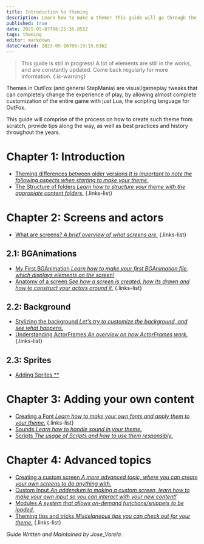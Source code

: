 ```yaml
---
title: Introduction to theming
description: Learn how to make a theme! This guide will go through the steps to make a basic theme from scratch, and teach you some tips along the way.
published: true
date: 2025-05-07T06:25:35.855Z
tags: theming
editor: markdown
dateCreated: 2023-05-16T06:19:15.636Z
---
```


> This guide is still in progress! A lot of elements are still in the works, and are constantly updated.
> Come back regularly for more information.
{.is-warning}

<!--, which are being written on the `theming` branch of this wiki.-->

Themes in OutFox (and general StepMania) are visual/gameplay tweaks that can completely change the experience of play, by allowing almost complete customization of the entire game with just Lua, the scripting language for OutFox.

This guide will comprise of the process on how to create such theme from scratch, provide tips along the way, as well as best practices and history throughout the years.

# Chapter 1: Introduction

- [Theming differences between older versions *It is important to note the following aspects when starting to make your theme.*](/en/dev/theming/Theming-0-Differences)
- [The Structure of folders *Learn how to structure your theme with the appropiate content folders.*](/en/dev/theming/Theming-1-Folders)
{.links-list}

# Chapter 2: Screens and actors

- [What are screens? *A brief overview of what screens are.*](/en/dev/theming/What-Are-Screens)
{.links-list}

## 2.1: BGAnimations

- [My First BGAnimation *Learn how to make your first BGAnimation file, which displays elements on the screen!*](/en/dev/theming/myfirstbga)
- [Anatomy of a screen *See how a screen is created, how its drawn and how to construct your actors around it.*](/en/dev/theming/Theming-3-Anatomy-Screen)
{.links-list}

## 2.2: Background

- [Stylizing the background *Let's try to customize the background, and see what happens.*](/en/dev/theming/stylebackground)
- [Understanding ActorFrames *An overview on how ActorFrames work.*](/en/dev/theming/understandingactorframes)
{.links-list}

## 2.3: Sprites

- [Adding Sprites **](addingsprites)

# Chapter 3: Adding your own content
- [Creating a Font *Learn how to make your own fonts and apply them to your theme.*](/en/dev/theming/Theming-4-Creating-Font)
{.links-list}
- [Sounds *Learn how to handle sound in your theme.*](/en/dev/theming/Theming-Sounds)
- [Scripts *The usage of Scripts and how to use them responsibly.*](/en/dev/theming/Theming-Scripts)

# Chapter 4: Advanced topics

- [Creating a custom screen *A more advanced topic, where you can create your own screens to do anything with.*](/en/dev/theming/Theming-2-Screen-Creation)
- [Custom Input *An addendum to making a custom screen, learn how to make your own input so you can interact with your new content!*](/en/dev/theming/Theming-Custom-Input)
- [Modules *A system that allows on-demand functions/snippets to be loaded.*](/en/dev/theming/Theming-Modules)
- [Theming tips and tricks *Miscelaneous tips you can check out for your theme.*](/en/dev/theming/tips/_index)
{.links-list}

*Guide Written and Maintained by Jose_Varela.*